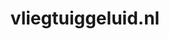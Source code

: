 ---
layout: post
title:  "vliegtuiggeluid.nl"
internal_url:  "/dutchgov/vliegtuiggeluid.nl.html"
categories: dutchgov
---